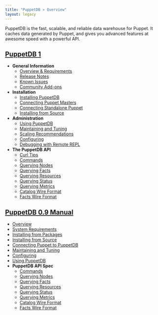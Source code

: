 ```yaml
---
title: "PuppetDB » Overview"
layout: legacy
---
```



PuppetDB is the fast, scalable, and reliable data warehouse for Puppet. It caches data generated by Puppet, and gives you advanced features at awesome speed with a powerful API.

[PuppetDB 1](./1)
-----

<ul>
  <li><strong>General Information</strong>
    <ul>
      <li><a href="./1/index.html">Overview & Requirements</a></li>
      <li><a href="./1/release_notes.html">Release Notes</a></li>
      <li><a href="./1/known_issues.html">Known Issues</a></li>
      <li><a href="./1/community_add_ons.html">Community Add-ons</a></li>
    </ul>
  </li>
  <li><strong>Installation</strong>
    <ul>
      <li><a href="./1/install.html">Installing PuppetDB</a></li>
      <li><a href="./1/connect_puppet_master.html">Connecting Puppet Masters</a></li>
      <li><a href="./1/connect_puppet_apply.html">Connecting Standalone Puppet</a></li>
      <li><a href="./1/install_from_source.html">Installing from Source</a></li>
    </ul>
  </li>
  <li><strong>Administration</strong>
    <ul>
      <li><a href="./1/using.html">Using PuppetDB</a></li>
      <li><a href="./1/maintain_and_tune.html">Maintaining and Tuning</a></li>
      <li><a href="./1/scaling_recommendations.html">Scaling Recommendations</a></li>
      <li><a href="./1/configure.html">Configuring</a></li>
      <li><a href="./1/repl.html">Debugging with Remote REPL</a></li>
    </ul>
  </li>
  <li><strong>The PuppetDB API</strong>
    <ul>
      <li><a href="./1/spec_curl.html">Curl Tips</a></li>
      <li><a href="./1/spec_commands.html">Commands</a></li>
      <li><a href="./1/spec_q_nodes.html">Querying Nodes</a></li>
      <li><a href="./1/spec_q_facts.html">Querying Facts</a></li>
      <li><a href="./1/spec_q_resources.html">Querying Resources</a></li>
      <li><a href="./1/spec_q_status.html">Querying Status</a></li>
      <li><a href="./1/spec_q_metrics.html">Querying Metrics</a></li>
      <li><a href="./1/spec_catalog_wire_format.html">Catalog Wire Format</a></li>
      <li><a href="./1/spec_facts_wire_format.html">Facts Wire Format</a></li>
    </ul>
  </li>
</ul>


[PuppetDB 0.9 Manual](./0.9)
------

<ul>
  <li><a href="./0.9/index.html">Overview</a></li>
  <li><a href="./0.9/requirements.html">System Requirements</a></li>
  <li><a href="./0.9/install.html">Installing from Packages</a></li>
  <li><a href="./0.9/install_from_source.html">Installing from Source</a></li>
  <li><a href="./0.9/connect_puppet.html">Connecting Puppet to PuppetDB</a></li>
  <li><a href="./0.9/maintain_and_tune.html">Maintaining and Tuning</a></li>
  <li><a href="./0.9/configure.html">Configuring</a></li>
  <li><a href="./0.9/using.html">Using PuppetDB</a></li>
  <li><strong>PuppetDB API Spec</strong>
    <ul>
      <li><a href="./0.9/spec_commands.html">Commands</a></li>
      <li><a href="./0.9/spec_q_node.html">Querying Nodes</a></li>
      <li><a href="./0.9/spec_q_facts.html">Querying Facts</a></li>
      <li><a href="./0.9/spec_q_resource.html">Querying Resources</a></li>
      <li><a href="./0.9/spec_q_status.html">Querying Status</a></li>
      <li><a href="./0.9/spec_q_metrics.html">Querying Metrics</a></li>
      <li><a href="./0.9/spec_catalog_wire_format.html">Catalog Wire Format</a></li>
      <li><a href="./0.9/spec_facts_wire_format.html">Facts Wire Format</a></li>
    </ul>
  </li>
</ul>
